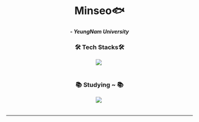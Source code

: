 <h1 align="center">Minseo🐟</h1>

<h5 align="center">
- YeungNam University
</h5>

  
<h3 align="center">🛠 Tech Stacks🛠</h3>

<div align="center">
  <img src="https://img.shields.io/badge/c-A8B9CC.svg?style=for-the-badge&logo=java&logoColor=black" />&nbsp
</div>

<br>

<h3 align="center">📚 Studying ~ 📚</h3>
<div align="center">
  <img src="https://img.shields.io/badge/javascript-%23ED8B00.svg?style=for-the-badge&logo=openjdk&logoColor=white" />&nbsp
</div>
<br>
<div align="center">
  
----
  
